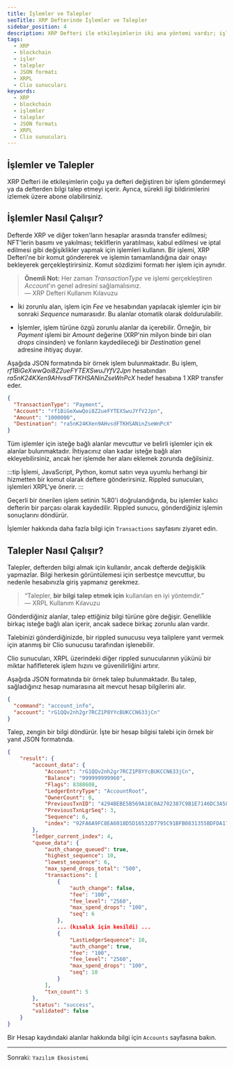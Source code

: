 ```yaml
---
title: İşlemler ve Talepler
seoTitle: XRP Defterinde İşlemler ve Talepler
sidebar_position: 4
description: XRP Defteri ile etkileşimlerin iki ana yöntemi vardır; işlemler ve talepler. Bu içerik, her iki yöntemin nasıl çalıştığını detaylı bir şekilde açıklamaktadır.
tags: 
  - XRP
  - blockchain
  - işler
  - talepler
  - JSON formatı
  - XRPL
  - Clio sunucuları
keywords: 
  - XRP
  - blockchain
  - işlemler
  - talepler
  - JSON formatı
  - XRPL
  - Clio sunucuları
---
```


## İşlemler ve Talepler

XRP Defteri ile etkileşimlerin çoğu ya defteri değiştiren bir işlem göndermeyi ya da defterden bilgi talep etmeyi içerir. Ayrıca, sürekli ilgi bildirimlerini izlemek üzere abone olabilirsiniz.

## İşlemler Nasıl Çalışır?

Defterde XRP ve diğer token'ların hesaplar arasında transfer edilmesi; NFT'lerin basımı ve yakılması; tekliflerin yaratılması, kabul edilmesi ve iptal edilmesi gibi değişiklikler yapmak için işlemleri kullanın. Bir işlemi, XRP Defteri'ne bir komut göndererek ve işlemin tamamlandığına dair onayı bekleyerek gerçekleştirirsiniz. Komut sözdizimi formatı her işlem için aynıdır.

> **Önemli Not:** Her zaman _TransactionType_ ve işlemi gerçekleştiren _Account_'ın genel adresini sağlamalısınız.  
> — XRP Defteri Kullanım Kılavuzu

- İki zorunlu alan, işlem için _Fee_ ve hesabından yapılacak işlemler için bir sonraki _Sequence_ numarasıdır. Bu alanlar otomatik olarak doldurulabilir.

- İşlemler, işlem türüne özgü zorunlu alanlar da içerebilir. Örneğin, bir _Payment_ işlemi bir _Amount_ değerine (XRP'nin milyon binde biri olan _drops_ cinsinden) ve fonların kaydedileceği bir _Destination_ genel adresine ihtiyaç duyar.

Aşağıda JSON formatında bir örnek işlem bulunmaktadır. Bu işlem, _rf1BiGeXwwQoi8Z2ueFYTEXSwuJYfV2Jpn_ hesabından _ra5nK24KXen9AHvsdFTKHSANinZseWnPcX_ hedef hesabına 1 XRP transfer eder.

```json
{
  "TransactionType": "Payment",
  "Account": "rf1BiGeXwwQoi8Z2ueFYTEXSwuJYfV2Jpn",
  "Amount": "1000000",
  "Destination": "ra5nK24KXen9AHvsdFTKHSANinZseWnPcX"
}
```

Tüm işlemler için isteğe bağlı alanlar mevcuttur ve belirli işlemler için ek alanlar bulunmaktadır. İhtiyacınız olan kadar isteğe bağlı alan ekleyebilirsiniz, ancak her işlemde her alanı eklemek zorunda değilsiniz.

:::tip
İşlemi, JavaScript, Python, komut satırı veya uyumlu herhangi bir hizmetten bir komut olarak deftere gönderirsiniz. Rippled sunucuları, işlemleri XRPL'ye önerir.
:::



Geçerli bir önerilen işlem setinin %80'i doğrulandığında, bu işlemler kalıcı defterin bir parçası olarak kaydedilir. Rippled sunucu, gönderdiğiniz işlemin sonuçlarını döndürür.

İşlemler hakkında daha fazla bilgi için `Transactions` sayfasını ziyaret edin.

## Talepler Nasıl Çalışır?

Talepler, defterden bilgi almak için kullanılır, ancak defterde değişiklik yapmazlar. Bilgi herkesin görüntülemesi için serbestçe mevcuttur, bu nedenle hesabınızla giriş yapmanız gerekmez.

> “Talepler, **bir bilgi talep etmek için** kullanılan en iyi yöntemdir.”  
> — XRPL Kullanım Kılavuzu

Gönderdiğiniz alanlar, talep ettiğiniz bilgi türüne göre değişir. Genellikle birkaç isteğe bağlı alan içerir, ancak sadece birkaç zorunlu alan vardır.

Talebinizi gönderdiğinizde, bir rippled sunucusu veya taliplere yanıt vermek için atanmış bir Clio sunucusu tarafından işlenebilir.


Clio sunucuları, XRPL üzerindeki diğer rippled sunucularının yükünü bir miktar hafifleterek işlem hızını ve güvenilirliğini artırır.

Aşağıda JSON formatında bir örnek talep bulunmaktadır. Bu talep, sağladığınız hesap numarasına ait mevcut hesap bilgilerini alır.

```json
{
  "command": "account_info",
  "account": "rG1QQv2nh2gr7RCZ1P8YYcBUKCCN633jCn"
}
```

Talep, zengin bir bilgi döndürür. İşte bir hesap bilgisi talebi için örnek bir yanıt JSON formatında.

```json
{
    "result": {
        "account_data": {
            "Account": "rG1QQv2nh2gr7RCZ1P8YYcBUKCCN633jCn",
            "Balance": "999999999960",
            "Flags": 8388608,
            "LedgerEntryType": "AccountRoot",
            "OwnerCount": 0,
            "PreviousTxnID": "4294BEBE5B569A18C0A2702387C9B1E7146DC3A5850C1E87204951C6FDAA4C42",
            "PreviousTxnLgrSeq": 3,
            "Sequence": 6,
            "index": "92FA6A9FC8EA6018D5D16532D7795C91BFB0831355BDFDA177E86C8BF997985F"
        },
        "ledger_current_index": 4,
        "queue_data": {
            "auth_change_queued": true,
            "highest_sequence": 10,
            "lowest_sequence": 6,
            "max_spend_drops_total": "500",
            "transactions": [
                {
                    "auth_change": false,
                    "fee": "100",
                    "fee_level": "2560",
                    "max_spend_drops": "100",
                    "seq": 6
                },
                ... (kısalık için kesildi) ...
                {
                    "LastLedgerSequence": 10,
                    "auth_change": true,
                    "fee": "100",
                    "fee_level": "2560",
                    "max_spend_drops": "100",
                    "seq": 10
                }
            ],
            "txn_count": 5
        },
        "status": "success",
        "validated": false
    }
}
```

Bir Hesap kaydındaki alanlar hakkında bilgi için `Accounts` sayfasına bakın.

--- 

Sonraki: `Yazılım Ekosistemi`